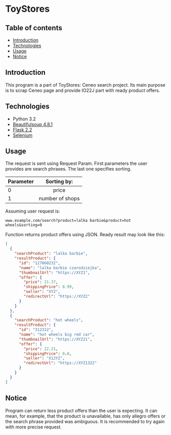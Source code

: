 # ToyStores

## Table of contents
* [Introduction](#Introduction)
* [Technologies](#Technologies)
* [Usage](#Usage)
* [Notice](#Notice)


## Introduction
This program is a part of ToyStores: Ceneo search project. Its main purpose is to scrap Ceneo page and provide IO22J part with ready product offers.  

## Technologies
* Python 3.2
* [Beautifulsoup 4.8.1](https://beautiful-soup-4.readthedocs.io/en/latest/) 
* [Flask 2.2](https://flask.palletsprojects.com/en/2.2.x/) 
* [Selenium](https://selenium-python.readthedocs.io/api.html)

## Usage

The request is sent using Request Param. First parameters the user provides are search phrases.
The last one specifies sorting.

| Parameter |   Sorting by:   |
|-----------|:---------------:|
| 0         |      price      |
| 1         | number of shops |


Assuming user request is:
```
www.example.com/search?product=lalka barbie&product=hot wheels&sorting=0
```
Function returns product offers using JSON. Ready result may look like this:

```json
[
  {
    "searchProduct": "lalka barbie",
    "resultProduct": {
      "id": "127060232",
      "name": "lalka barbie czarodziejka",
      "thumbnailUrl": "https://XYZ1",
      "offer": {
        "price": 21.37,
        "shippingPrice": 8.99,
        "seller": "XYZ",
        "redirectUrl": "https://XYZ2"
      }
    }
  },
  {
    "searchProduct": "hot wheels",
    "resultProduct": {
      "id": "312312",
      "name": "hot wheels big red car",
      "thumbnailUrl": "https://XYZ21",
      "offer": {
        "price": 22.21,
        "shippingPrice": 0.0,
        "seller": "X12YZ",
        "redirectUrl": "https://XYZ1322"
      }
    }
  }
]
```

## Notice
Program can return less product offers than the user is expecting.
It can mean, for example, that the product is unavailable, has only allegro offers or the search phrase provided was ambiguous.
It is recommended to try again with more precise request.

